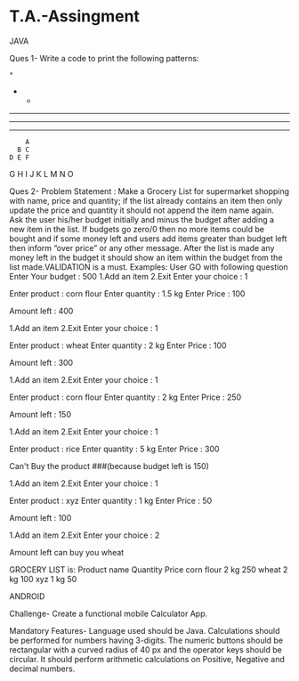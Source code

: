# T.A.-Assingment

JAVA

Ques 1-
Write a code to print the following patterns:

    *            
   * * 
  * * * 
 * * * * 
* * * * *


        A 
      B C 
    D E F 
  G H I J 
K L M N O

Ques 2-
Problem Statement :
Make a Grocery List for supermarket shopping with name, price and quantity; if the list already contains an item then only update the price and quantity it should not append the item name again. Ask the user his/her budget initially and minus the budget after adding a new item in the list. If budgets go zero/0 then no more items could be bought and if some money left and users add items greater than budget left then inform “over price” or any other message. After the list is made any money left in the budget it should show an item within the budget from the list made.VALIDATION is a must.
Examples:
User GO with following question 
Enter Your budget : 500 
1.Add an item
2.Exit
Enter your choice : 1

Enter product : corn flour
Enter quantity : 1.5 kg
Enter Price : 100

Amount left : 400

1.Add an item
2.Exit
Enter your choice : 1

Enter product : wheat
Enter quantity : 2 kg
Enter Price : 100

Amount left : 300

1.Add an item
2.Exit
Enter your choice : 1

Enter product : corn flour
Enter quantity : 2 kg
Enter Price : 250

Amount left : 150

1.Add an item
2.Exit
Enter your choice : 1

Enter product : rice
Enter quantity : 5 kg
Enter Price : 300

Can't Buy the product ###(because budget left is 150)

1.Add an item
2.Exit
Enter your choice : 1

Enter product : xyz 
Enter quantity : 1 kg
Enter Price : 50

Amount left : 100

1.Add an item
2.Exit
Enter your choice : 2

Amount left can buy you wheat 

GROCERY LIST is:
Product name   Quantity   Price
corn flour      2 kg        250
wheat           2 kg        100
xyz             1 kg         50



ANDROID

Challenge-
Create a functional mobile Calculator App. 

Mandatory Features-
Language used should be Java.
Calculations should be performed for numbers having 3-digits.
The numeric buttons should be rectangular with a curved radius of 40 px and the operator keys should be circular.
It should perform arithmetic calculations on Positive, Negative and decimal numbers. 
